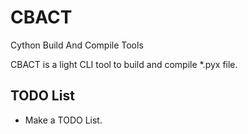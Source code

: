# CBACT
Cython Build And Compile Tools

CBACT is a light CLI tool to build and compile \*.pyx file.

## TODO List
- Make a TODO List.
